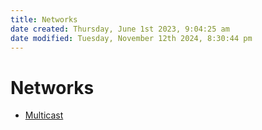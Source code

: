 ```yaml
---
title: Networks
date created: Thursday, June 1st 2023, 9:04:25 am
date modified: Tuesday, November 12th 2024, 8:30:44 pm
---
```


# Networks

- [Multicast](multicast.md)
